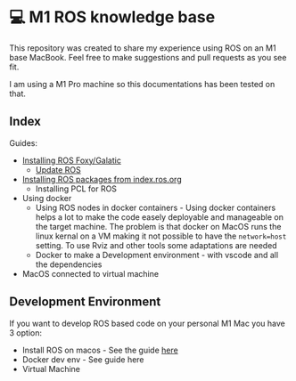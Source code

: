 # :computer:  M1 ROS knowledge base

This repository was created to share my experience using ROS on an M1 base MacBook. Feel free to make suggestions and pull requests as you see fit.

I am using a M1 Pro machine so this documentations has been tested on that.

## Index

Guides:

- [Installing ROS Foxy/Galatic](docs/Install_ROS.md)
  - [Update ROS](docs/Update_ROS.md)
- [Installing ROS packages from index.ros.org](docs/Install_ROS_packages.md)
  - Installing PCL for ROS
- Using docker
  - Using ROS nodes in docker containers - Using docker containers helps a lot to make the code easely deployable and manageable on the target machine. The problem is that docker on MacOS runs the linux kernal on a VM making it not possible to have the `network=host` setting. To use Rviz and other tools some adaptations are needed
  - Docker to make a Development environment - with vscode and all the dependencies
- MacOS connected to virtual machine

## Development Environment 

If you want to develop ROS based code on your personal M1 Mac you have 3 option:

- Install ROS on macos - See the guide [here](docs/install_ROS)
- Docker dev env - See guide here
- Virtual Machine


